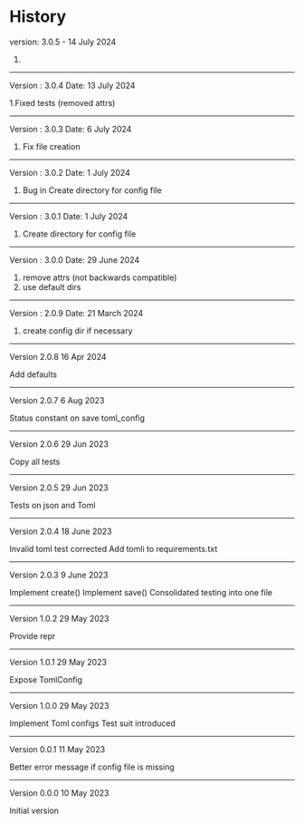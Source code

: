# History

version: 3.0.5 - 14 July 2024

1. 
------------------------------

Version : 3.0.4 Date: 13 July 2024

1.Fixed tests (removed attrs)

---------------------------

Version : 3.0.3 Date: 6 July 2024

1. Fix file creation

---------------------------

Version : 3.0.2 Date: 1 July 2024

1.  Bug in Create directory for config file

---------------------------

Version : 3.0.1 Date: 1 July 2024

1. Create directory for config file

---------------------------

Version : 3.0.0 Date: 29 June 2024

1. remove attrs (not backwards compatible)
2. use default dirs

---------------------------


Version : 2.0.9 Date: 21 March 2024

1. create config dir if necessary

---------------------------

Version 2.0.8 16 Apr 2024

Add defaults

---------------------------

Version 2.0.7 6 Aug 2023

Status constant on save toml_config

---------------------------

Version 2.0.6 29 Jun 2023

Copy all tests


---------------------------

Version 2.0.5 29 Jun 2023

Tests on json and Toml


---------------------------

Version 2.0.4 18 June 2023

Invalid toml test corrected
Add tomli to requirements.txt

---------------------------

Version 2.0.3 9 June 2023

Implement create()
Implement save()
Consolidated testing into one file

---------------------------

Version 1.0.2 29 May 2023

Provide repr

---------------------------

Version 1.0.1 29 May 2023

Expose TomlConfig

---------------------------

Version 1.0.0 29 May 2023

Implement Toml configs
Test suit introduced

---------------------------

Version 0.0.1 11 May 2023

Better error message if config file is missing


---------------------------

Version 0.0.0 10 May 2023

Initial version

